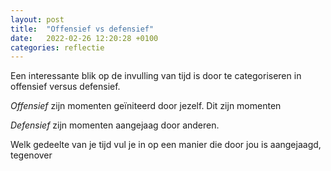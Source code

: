 ```yaml
---
layout: post
title:  "Offensief vs defensief"
date:   2022-02-26 12:20:28 +0100
categories: reflectie
---
```

Een interessante blik op de  invulling van tijd is door te categoriseren in offensief versus defensief. 

_Offensief_ zijn momenten geïniteerd door jezelf. Dit zijn momenten  

_Defensief_ zijn momenten aangejaag door anderen. 

Welk gedeelte van je tijd vul je in op een manier die door jou is aangejaagd, tegenover